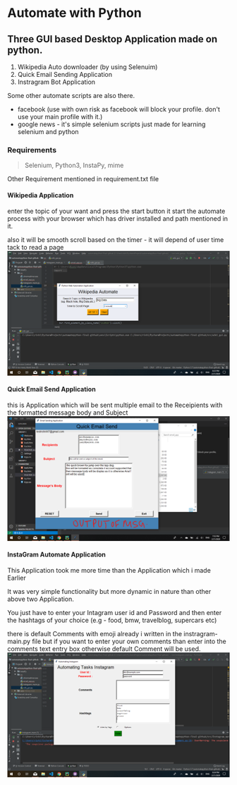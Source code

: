 # Automate with Python
Three GUI based Desktop Application made on python.
--
1. Wikipedia Auto downloader (by using Selenuim)
1. Quick Email Sending Application 
1. Instragram Bot Application

Some other automate scripts are also there. 
* facebook (use with own risk as facebook will block your profile. don't use your main profile with it.)
* google news - it's simple selenium scripts just made for learning selenium and python
### Requirements
> Selenium, Python3, InstaPy, mime

Other Requirement mentioned in requirement.txt file

#### Wikipedia Application
enter the topic of your want and press the start button it start the automate process with your browser which has driver installed and path mentioned in it.

also it will be smooth scroll based on the timer - it will depend of user time tack to read a page
![Wikipedia](../other/wikipedia.png "wikipedia")
#### Quick Email Send Application
this is Application which will be sent multiple email to the Receipients with the formatted message body and Subject
![email sender](../other/email.png)
#### InstaGram Automate Application

This  Application took me more time than the Application which i made Earlier

It was very simple functionality but more dynamic in nature than other above two Application.

You just have to enter your Intagram user id and Password and then enter the hashtags of your choice (e.g - food, bmw, travelblog, supercars etc) 

there is default Comments with emoji already i written in the instragram-main.py file 
but if you want to enter your own comments than enter into the comments text entry box otherwise default Comment will be used.
![Intagram pic](../other/instagram.png)



